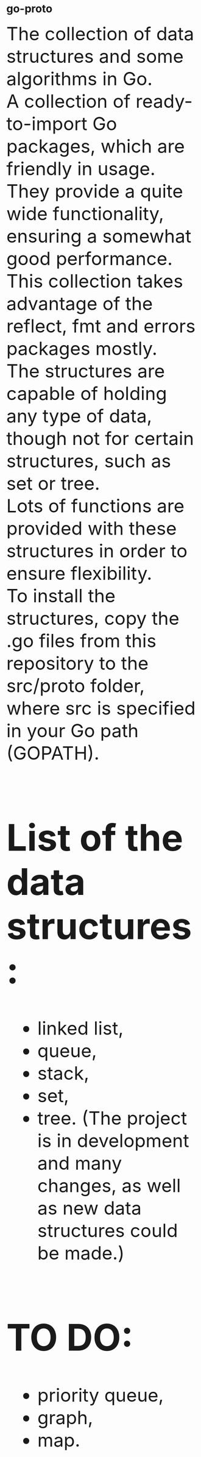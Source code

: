 # go-proto
<font size="18">The collection of data structures and some algorithms in Go.</font>
<br>
<font size="16">
A collection of ready-to-import Go packages, which are friendly in usage. They provide
a quite wide functionality, ensuring a somewhat good performance.
<br>
This collection takes advantage of the reflect, fmt and errors packages mostly. 
<br>
The structures are capable of holding any type of data, though not for certain structures,
such as set or tree.
<br>
Lots of functions are provided with these structures in order to ensure flexibility.
<br>
To install the structures, copy the .go files from this repository to the src/proto
folder, where src is specified in your Go path (GOPATH).
<br>
# List of the data structures:
- linked list,
- queue,
- stack,
- set,
- tree.
(The project is in development and many changes, as well as new data structures could be made.)
# TO DO:
- priority queue,
- graph,
- map.
</font>